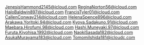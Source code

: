 JenesisHammond2145@icloud.com
ReginaNorton56@icloud.com
HaloBaldwin897@icloud.com
FrancisTyler01@icloud.com
CallenConway214@icloud.com
HelenaSpence896@icloud.com
Arakawa.Yoritoki.94@icloud.com
Kyoya.Sadakuno.91@icloud.com
Maebara.Hirofumi.98@icloud.com
Hashi.Muneyaki.97@icloud.com
Furuta.Kiyohisa.1992@icloud.com
NaokiSasada182@icloud.com
AsukaMurayama183@icloud.com
TomomiIshida181@icloudc.com
